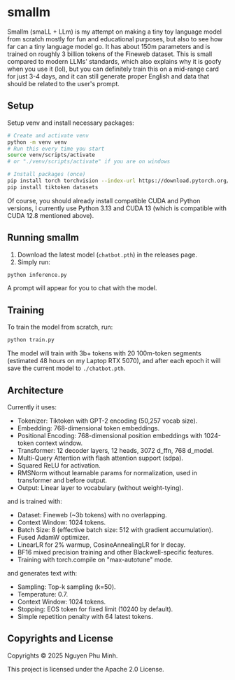 # smallm

Smallm (smaLL + LLm) is my attempt on making a tiny toy language model from scratch mostly for fun and educational purposes, but also to see how far can a tiny language model go. It has about 150m parameters and is trained on roughly 3 billion tokens of the Fineweb dataset. This is small compared to modern LLMs' standards, which also explains why it is goofy when you use it (lol), but you can definitely train this on a mid-range card for just 3-4 days, and it can still generate proper English and data that should be related to the user's prompt.

## Setup

Setup venv and install necessary packages:

```sh
# Create and activate venv
python -m venv venv
# Run this every time you start
source venv/scripts/activate
# or "./venv/scripts/activate" if you are on windows

# Install packages (once)
pip install torch torchvision --index-url https://download.pytorch.org/whl/cu128
pip install tiktoken datasets
```

Of course, you should already install compatible CUDA and Python versions, I currently use Python 3.13 and CUDA 13 (which is compatible with CUDA 12.8 mentioned above).

## Running smallm

1. Download the latest model (`chatbot.pth`) in the releases page.
2. Simply run:
```sh
python inference.py
```

A prompt will appear for you to chat with the model.

## Training

To train the model from scratch, run:
```sh
python train.py
```

The model will train with 3b+ tokens with 20 100m-token segments (estimated 48 hours on my Laptop RTX 5070), and after each epoch it will save the current model to `./chatbot.pth`.

## Architecture

Currently it uses:

* Tokenizer: Tiktoken with GPT-2 encoding (50,257 vocab size).
* Embedding: 768-dimensional token embeddings.
* Positional Encoding: 768-dimensional position embeddings with 1024-token context window.
* Transformer: 12 decoder layers, 12 heads, 3072 d_ffn, 768 d_model.
* Multi-Query Attention with flash attention support (sdpa).
* Squared ReLU for activation.
* RMSNorm without learnable params for normalization, used in transformer and before output.
* Output: Linear layer to vocabulary (without weight-tying).

and is trained with:

* Dataset: Fineweb (~3b tokens) with no overlapping.
* Context Window: 1024 tokens.
* Batch Size: 8 (effective batch size: 512 with gradient accumulation).
* Fused AdamW optimizer.
* LinearLR for 2% warmup, CosineAnnealingLR for lr decay.
* BF16 mixed precision training and other Blackwell-specific features.
* Training with torch.compile on "max-autotune" mode.

and generates text with:

* Sampling: Top-k sampling (k=50).
* Temperature: 0.7.
* Context Window: 1024 tokens.
* Stopping: EOS token for fixed limit (10240 by default).
* Simple repetition penalty with 64 latest tokens.

## Copyrights and License

Copyrights © 2025 Nguyen Phu Minh.

This project is licensed under the Apache 2.0 License.
